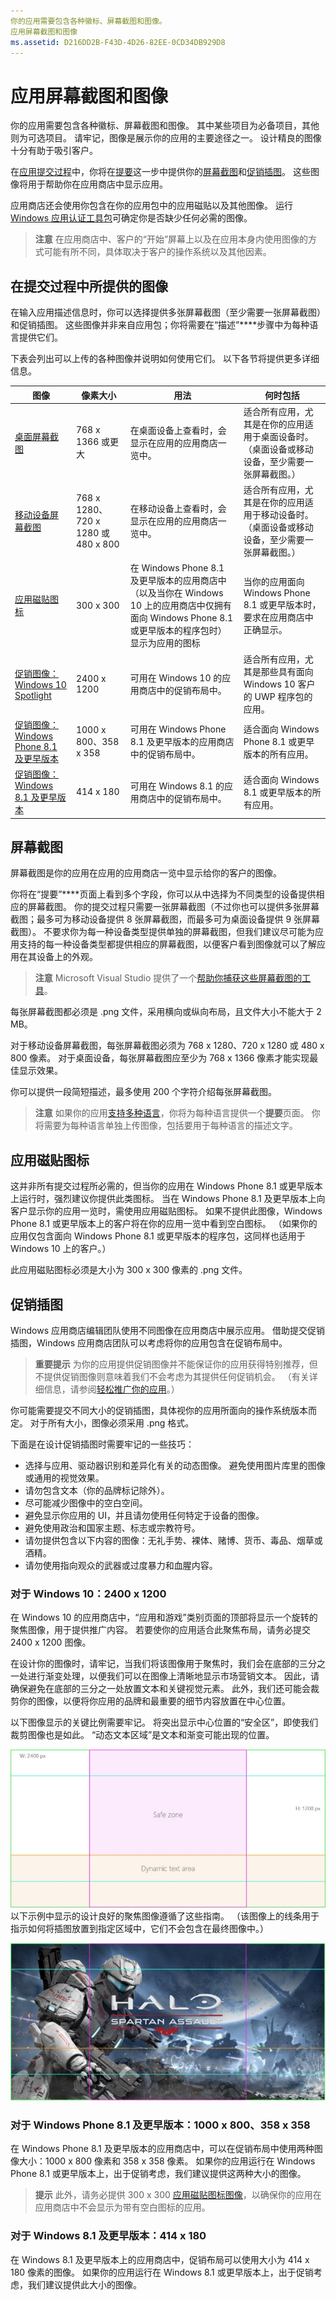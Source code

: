 ```yaml
---
你的应用需要包含各种徽标、屏幕截图和图像。
应用屏幕截图和图像
ms.assetid: D216DD2B-F43D-4D26-82EE-0CD34DB929D8
---
```


# 应用屏幕截图和图像


你的应用需要包含各种徽标、屏幕截图和图像。 其中某些项目为必备项目，其他则为可选项目。 请牢记，图像是展示你的应用的主要途径之一。 设计精良的图像十分有助于吸引客户。

在[应用提交过程](app-submissions.md)中，你将在[提要](create-app-descriptions.md)这一步中提供你的[屏幕截图](#screenshots)和[促销插图](#promotional-artwork)。 这些图像将用于帮助你在应用商店中显示应用。

应用商店还会使用你包含在你的应用包中的应用磁贴以及其他图像。 运行 [Windows 应用认证工具包](https://msdn.microsoft.com/library/windows/apps/mt186449)可确定你是否缺少任何必需的图像。

> **注意** 在应用商店中、客户的“开始”屏幕上以及在应用本身内使用图像的方式可能有所不同，具体取决于客户的操作系统以及其他因素。


## 在提交过程中所提供的图像

在输入应用描述信息时，你可以选择提供多张屏幕截图（至少需要一张屏幕截图）和促销插图。 这些图像并非来自应用包；你将需要在“描述”****步骤中为每种语言提供它们。

下表会列出可以上传的各种图像并说明如何使用它们。 以下各节将提供更多详细信息。

| 图像                                                       | 像素大小                           | 用法                                                                                                                                                                           | 何时包括                                                                                                                                            |
|-------------------------------------------------------------|--------------------------------------|---------------------------------------------------------------------------------------------------------------------------------------------------------------------------------|------------------------------------------------------------------------------------------------------------------------------------------------------------|
| [桌面屏幕截图](#screenshots)                         | 768 x 1366 或更大                 | 在桌面设备上查看时，会显示在应用的应用商店一览中。                                                                                                          | 适合所有应用，尤其是在你的应用适用于桌面设备时。 （桌面设备或移动设备，至少需要一张屏幕截图。） |
| [移动设备屏幕截图](#screenshots)                          | 768 x 1280、720 x 1280 或 480 x 800 | 在移动设备上查看时，会显示在应用的应用商店一览中。                                                                                                           | 适合所有应用，尤其是在你的应用适用于移动设备时。 （桌面设备或移动设备，至少需要一张屏幕截图。）  |
| [应用磁贴图标](#app-tile-icon)                             | 300 x 300                            | 在 Windows Phone 8.1 及更早版本的应用商店中（以及当你在 Windows 10 上的应用商店中仅拥有面向 Windows Phone 8.1 或更早版本的程序包时）显示为应用的图标 | 当你的应用面向 Windows Phone 8.1 或更早版本时，要求在应用商店中正确显示。                                                                 |
| [促销图像：Windows 10 Spotlight](#promotional-artwork) | 2400 x 1200                          | 可用在 Windows 10 的应用商店中的促销布局中。                                                                                                                        | 适合所有应用，尤其是那些具有面向 Windows 10 客户的 UWP 程序包的应用。                                                               |
| [促销图像：Windows Phone 8.1 及更早版本](#promotional-artwork) | 1000 x 800、358 x 358                | 可用在 Windows Phone 8.1 及更早版本的应用商店中的促销布局中。                                                                                                     | 适合面向 Windows Phone 8.1 或更早版本的所有应用。                                                                                           |
| [促销图像：Windows 8.1 及更早版本](#promotional-artwork)        | 414 x 180                            | 可用在 Windows 8.1 的应用商店中的促销布局中。                                                                                                                       | 适合面向 Windows 8.1 或更早版本的所有应用。                                                                                                 |
 

## 屏幕截图

屏幕截图是你的应用在应用的应用商店一览中显示给你的客户的图像。

你将在“提要”****页面上看到多个字段，你可以从中选择为不同类型的设备提供相应的屏幕截图。 你的提交过程只需要一张屏幕截图（不过你也可以提供多张屏幕截图；最多可为移动设备提供 8 张屏幕截图，而最多可为桌面设备提供 9 张屏幕截图）。 不要求你为每一种设备类型提供单独的屏幕截图，但我们建议尽可能为应用支持的每一种设备类型都提供相应的屏幕截图，以便客户看到图像就可以了解应用在其设备上的外观。

> **注意** Microsoft Visual Studio 提供了一个[帮助你捕获这些屏幕截图的工具](http://go.microsoft.com/fwlink/p/?LinkId=221135)。


每张屏幕截图都必须是 .png 文件，采用横向或纵向布局，且文件大小不能大于 2 MB。

对于移动设备屏幕截图，每张屏幕截图必须为 768 x 1280、720 x 1280 或 480 x 800 像素。 对于桌面设备，每张屏幕截图应至少为 768 x 1366 像素才能实现最佳显示效果。

你可以提供一段简短描述，最多使用 200 个字符介绍每张屏幕截图。

> **注意** 如果你的应用[支持多种语言](supported-languages.md)，你将为每种语言提供一个**提要**页面。 你将需要为每种语言单独上传图像，包括要用于每种语言的描述文字。


## 应用磁贴图标

这并非所有提交过程所必需的，但当你的应用在 Windows Phone 8.1 或更早版本上运行时，强烈建议你提供此类图标。 当在 Windows Phone 8.1 及更早版本上向客户显示你的应用一览时，需使用应用磁贴图标。 如果不提供此图像，Windows Phone 8.1 或更早版本上的客户将在你的应用一览中看到空白图标。 （如果你的应用仅包含面向 Windows Phone 8.1 或更早版本的程序包，这同样也适用于 Windows 10 上的客户。）

此应用磁贴图标必须是大小为 300 x 300 像素的 .png 文件。

## 促销插图


Windows 应用商店编辑团队使用不同图像在应用商店中展示应用。 借助提交促销插图，Windows 应用商店团队可以考虑将你的应用包含在促销布局中。

> **重要提示** 为你的应用提供促销图像并不能保证你的应用获得特别推荐，但不提供促销图像则意味着我们不会考虑为其提供任何促销机会。 （有关详细信息，请参阅[轻松推广你的应用](make-your-app-easier-to-promote.md)。）


你可能需要提交不同大小的促销插图，具体视你的应用所面向的操作系统版本而定。 对于所有大小，图像必须采用 .png 格式。

下面是在设计促销插图时需要牢记的一些技巧：

-   选择与应用、驱动器识别和差异化有关的动态图像。 避免使用图片库里的图像或通用的视觉效果。
-   请勿包含文本（你的品牌标记除外）。
-   尽可能减少图像中的空白空间。
-   避免显示你应用的 UI，并且请勿使用任何特定于设备的图像。
-   避免使用政治和国家主题、标志或宗教符号。
-   请勿提供包含以下内容的图像：无礼手势、裸体、赌博、货币、毒品、烟草或酒精。
-   请勿使用指向观众的武器或过度暴力和血腥内容。

### 对于 Windows 10：2400 x 1200

在 Windows 10 的应用商店中，“应用和游戏”类别页面的顶部将显示一个旋转的聚焦图像，用于提供推广内容。 若要使你的应用适合此聚焦布局，请务必提交 2400 x 1200 图像。

在设计你的图像时，请牢记，当我们将该图像用于聚焦时，我们会在底部的三分之一处进行渐变处理，以便我们可以在图像上清晰地显示市场营销文本。 因此，请确保避免在底部的三分之一处放置文本和关键视觉元素。 此外，我们还可能会裁剪你的图像，以便将你应用的品牌和最重要的细节内容放置在中心位置。

以下图像显示的关键比例需要牢记。 将突出显示中心位置的“安全区”，即使我们裁剪图像也是如此。 “动态文本区域”是文本和渐变可能出现的位置。

![聚焦图像指南](images/spotlight1.jpg)
以下示例中显示的设计良好的聚焦图像遵循了这些指南。 （该图像上的线条用于指示如何将插图放置到指定区域中，它们不会包含在最终图像中。）

![设计良好的聚焦图像](images/spotlight2.jpg)
### 对于 Windows Phone 8.1 及更早版本：1000 x 800、358 x 358

在 Windows Phone 8.1 及更早版本的应用商店中，可以在促销布局中使用两种图像大小：1000 x 800 像素和 358 x 358 像素。 如果你的应用运行在 Windows Phone 8.1 或更早版本上，出于促销考虑，我们建议提供这两种大小的图像。

> **提示** 此外，请务必提供 300 x 300 [应用磁贴图标图像](#app-tile-icon)，以确保你的应用在应用商店中不会显示为带有空白图标的应用。


### 对于 Windows 8.1 及更早版本：414 x 180

在 Windows 8.1 及更早版本上的应用商店中，促销布局可以使用大小为 414 x 180 像素的图像。 如果你的应用运行在 Windows 8.1 或更早版本上，出于促销考虑，我们建议提供此大小的图像。


<!--HONumber=Mar16_HO1-->


